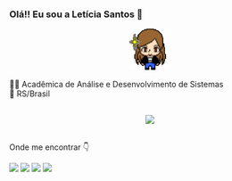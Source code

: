 ### Olá!! Eu sou a Letícia Santos 👋
<div align="center">
  <img src="src/assets/icon/megif.gif">
</div>

:woman_technologist: Acadêmica de Análise e Desenvolvimento de Sistemas <br>
:round_pushpin: RS/Brasil

##

<div align="center">
  <a href="https://github.com/leticiasantosgonc"><img height="180em" src="https://github-readme-stats.vercel.app/api?username=leticiasantosgonc&show_icons=true&theme=tokyonight&include_all_commits=true&count_private=true"/> </a>
</div>

  ##
  
  Onde me encontrar :point_down:
  
<div aling="center">
    <a href="/"><img src="https://img.shields.io/badge/LinkedIn-0077B5?style=flat&logo=appveyor&logo=linkedin&logoColor=white"></a>
    <a href="https://codepen.io/leticiasantosgonc"><img src="https://img.shields.io/badge/Codepen-000000?style=flat&logo=appveyor&logo=codepen&logoColor=white"></a>
    <a href="https://instagram.com/letgonc"><img src="https://img.shields.io/badge/Instagram-E4405F?style=flat&logo=appveyor&logo=instagram&logoColor=white"></a>
    <a href="https://steamcommunity.com/id/letgonc"><img src="https://img.shields.io/badge/Steam-000000?style=flat&logo=appveyor&logo=steam&logoColor=white"></a>  
</div>
 
